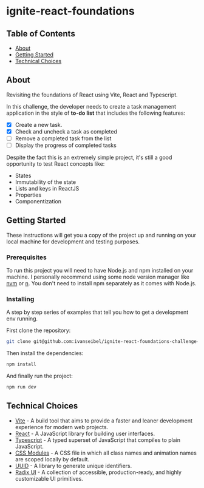 # ignite-react-foundations

## Table of Contents

- [About](#about)
- [Getting Started](#getting_started)
- [Technical Choices](#technical_choices)

## About <a name = "about"></a>

Revisiting the foundations of React using Vite, React and Typescript.

In this challenge, the developer needs to create a task management application in the style of **to-do list** that includes the following features:

- [x] Create a new task.
- [x] Check and uncheck a task as completed 
- [ ] Remove a completed task from the list 
- [ ] Display the progress of completed tasks

Despite the fact this is an extremely simple project, it's still a good opportunity to test React concepts like:

- States
- Immutability of the state
- Lists and keys in ReactJS
- Properties
- Componentization

## Getting Started <a name = "getting_started"></a>

These instructions will get you a copy of the project up and running on your local machine for development and testing purposes. 

### Prerequisites

To run this project you will need to have Node.js and npm installed on your machine. I personally recommend using some node version manager like [nvm](https://github.com/nvm-sh/nvm) or [n](https://github.com/tj/n). You don't need to install npm separately as it comes with Node.js.

### Installing

A step by step series of examples that tell you how to get a development env running.

First clone the repository:

```bash
git clone git@github.com:ivanseibel/ignite-react-foundations-challenge-2022.git
```
Then install the dependencies:

```bash
npm install
```
And finally run the project:

```bash
npm run dev
```

## Technical Choices <a name = "technical_choices"></a>

- [Vite](https://vitejs.dev/) - A build tool that aims to provide a faster and leaner development experience for modern web projects.
- [React](https://reactjs.org/) - A JavaScript library for building user interfaces.
- [Typescript](https://www.typescriptlang.org/) - A typed superset of JavaScript that compiles to plain JavaScript.
- [CSS Modules](https://vitejs.dev/guide/features.html#css-modules) - A CSS file in which all class names and animation names are scoped locally by default.
- [UUID](https://www.npmjs.com/package/uuid) - A library to generate unique identifiers.
- [Radix UI](https://www.radix-ui.com/) - A collection of accessible, production-ready, and highly customizable UI primitives.